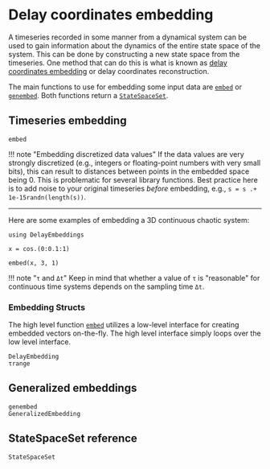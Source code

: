 # Delay coordinates embedding

A timeseries recorded in some manner from a dynamical system can be used to gain information about the dynamics of the entire state space of the system. This can be done by constructing a new state space from the timeseries. One method that can do this is what is known as [delay coordinates embedding](https://en.wikipedia.org/wiki/Takens%27_theorem) or delay coordinates reconstruction.

The main functions to use for embedding some input data are [`embed`](@ref) or [`genembed`](@ref). Both functions return a [`StateSpaceSet`](@ref).

## Timeseries embedding

```@docs
embed
```

!!! note "Embedding discretized data values"
    If the data values are very strongly discretized (e.g., integers or floating-point numbers with very small bits), this can result to distances between points in the embedded space being 0. This is problematic for several library functions. Best practice here is to add noise to your original timeseries _before_ embedding, e.g., `s = s .+ 1e-15randn(length(s))`.

---

Here are some examples of embedding a 3D continuous chaotic system:
```@example MAIN
using DelayEmbeddings

x = cos.(0:0.1:1)
```

```@example MAIN
embed(x, 3, 1)
```

!!! note "`τ` and `Δt`"
    Keep in mind that whether a value of `τ` is "reasonable" for continuous time systems depends on the sampling time `Δt`.

### Embedding Structs
The high level function [`embed`](@ref) utilizes a low-level interface for creating embedded vectors on-the-fly. The high level interface simply loops over the low level interface.
```@docs
DelayEmbedding
τrange
```

## Generalized embeddings
```@docs
genembed
GeneralizedEmbedding
```

## StateSpaceSet reference
```@docs
StateSpaceSet
```